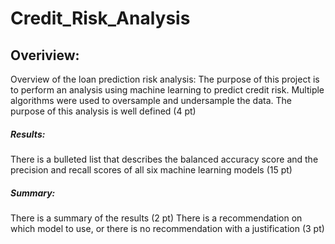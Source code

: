 # Credit_Risk_Analysis
## Overiview:
Overview of the loan prediction risk analysis:
The purpose of this project is to perform an analysis using machine learning to predict credit risk. Multiple algorithms were used to oversample and undersample the data.
The purpose of this analysis is well defined (4 pt)
##### Results:

There is a bulleted list that describes the balanced accuracy score and the precision and recall scores of all six machine learning models (15 pt)
##### Summary:

There is a summary of the results (2 pt)
There is a recommendation on which model to use, or there is no recommendation with a justification (3 pt)
